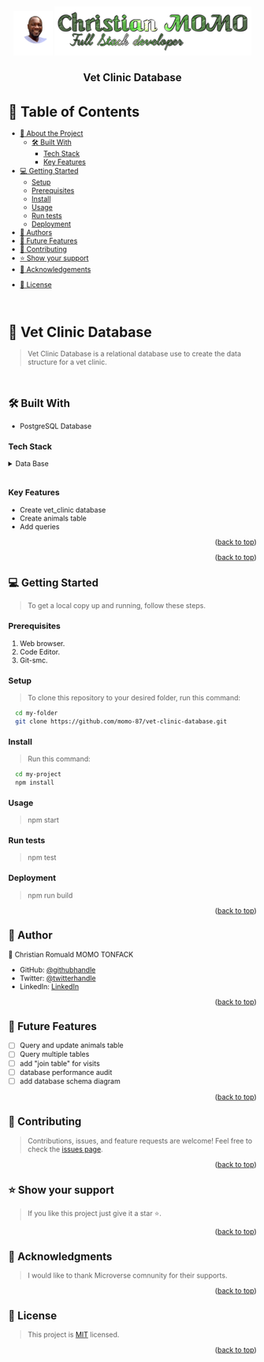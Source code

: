 <a name="readme-top"></a>
<div align="center">
  <img src="./photo.png" alt="photo" width="80"/>
  <img src="./intro.png" alt="logo"/>
  <br/>  
  <h2><b>Vet Clinic Database</b></h2>
</div>
<!-- <div align="center">
  <img src="./src/assets/images/screenShoots.png" alt="screenshot"/>
</div> -->

# 📗 Table of Contents

- [📖 About the Project](#about-project)
  - [🛠 Built With](#built-with)
    - [Tech Stack](#tech-stack)
    - [Key Features](#key-features)
  <!-- - [🚀 Live Demo](#live-demo) -->
- [💻 Getting Started](#getting-started)
  - [Setup](#setup)
  - [Prerequisites](#prerequisites)
  - [Install](#install)
  - [Usage](#usage)
  - [Run tests](#run-tests)
  - [Deployment](#triangular_flag_on_post-deployment)
- [👥 Authors](#authors)
- [🔭 Future Features](#future-features)
- [🤝 Contributing](#contributing)
- [⭐️ Show your support](#support)
- [🙏 Acknowledgements](#acknowledgements)
<!-- - [❓ FAQ (OPTIONAL)](#faq) -->
- [📝 License](#license)

<br>

# 📖 Vet Clinic Database <a name="Vet Clinic Database"></a>
>Vet Clinic Database is a relational database use to create the data structure for a vet clinic.
<br>

## 🛠 Built With <a name="built-with"></a>
- PostgreSQL Database


### Tech Stack <a name="tech-stack"></a>
<details>
  <summary>Data Base</summary>
  <ul>
    <li><a href="https://www.postgresql.org/">PostgreSQL</a></li>
    <!-- <li><a href="https://redux.js.org/">Redux</a></li> -->
    <!-- <li><a href="https://sass-lang.com/">SASS</a></li> -->
    <!-- <li><a href="https://jestjs.io/docs/getting-started">Jest</a></li> -->
    <!-- <li><a href="https://jestjs.io/docs/getting-started">Jest</a></li> -->
  </ul>
</details>
<!-- <details>
  <summary>API</summary>
  <ul>
    <li><a href="https://ipgeolocation.io/">IP Geolocalistion</a></li>
    <li><a href="https://openweathermap.org/weather-conditions">Weather Data</a></li>
    <li><a href="https://openweathermap.org/api/air-pollution">Pollution Data</a></li>
  </ul>
</details> -->
<br>

### Key Features <a name="key-features"></a>
- Create  vet_clinic database
- Create animals table
- Add queries
<p align="right">(<a href="#readme-top">back to top</a>)</p>

<!-- ## 🚀 Live Demo <a name="live-demo"></a>
>[Live Demo](https://airmetrics.onrender.com) -->

<!-- > [Video Presentation](https://www.loom.com/share/2ad53b4776e94f43bb9c464cf7a63c5e?sid=014845e4-9b2d-4449-9e89-59e30a0f64d4) -->
<p align="right">(<a href="#readme-top">back to top</a>)</p>


## 💻 Getting Started <a name="getting-started"></a>
>To get a local copy up and running, follow these steps.

### Prerequisites
1. Web browser.
2. Code Editor.
3. Git-smc.

### Setup
> To clone this repository to your desired folder, run this command:
```sh
  cd my-folder
  git clone https://github.com/momo-87/vet-clinic-database.git
```

### Install
> Run this command:
```sh
  cd my-project
  npm install
```

### Usage
> npm start
### Run tests
> npm test
### Deployment
> npm run build
<p align="right">(<a href="#readme-top">back to top</a>)</p>


## 👥 Author <a name="authors"></a>
👤 Christian Romuald MOMO TONFACK
- GitHub: [@githubhandle](https://github.com/Momo-87)
- Twitter: [@twitterhandle](https://twitter.com/Momo_yde)
- LinkedIn: [LinkedIn](https://www.linkedin.com/in/christian-momo/)
<p align="right">(<a href="#readme-top">back to top</a>)</p>


## 🔭 Future Features <a name="future-features"></a>
- [ ] Query and update animals table
- [ ] Query multiple tables
- [ ] add "join table" for visits
- [ ] database performance audit
- [ ] add database schema diagram

<p align="right">(<a href="#readme-top">back to top</a>)</p>

## 🤝 Contributing <a name="contributing"></a>
> Contributions, issues, and feature requests are welcome!
Feel free to check the [issues page](https://github.com/momo-87/vet-clinic-database/issues).
<p align="right">(<a href="#readme-top">back to top</a>)</p>


## ⭐️ Show your support <a name="support"></a>
>If you like this project just give it a star ⭐️.
<p align="right">(<a href="#readme-top">back to top</a>)</p>

## 🙏 Acknowledgments <a name="acknowledgements"></a>
>I would like to thank Microverse comnunity for their supports.
<p align="right">(<a href="#readme-top">back to top</a>)</p>

## 📝 License <a name="license"></a>
>This project is [MIT](https://opensource.org/license/mit/) licensed.
<p align="right">(<a href="#readme-top">back to top</a>)</p>

